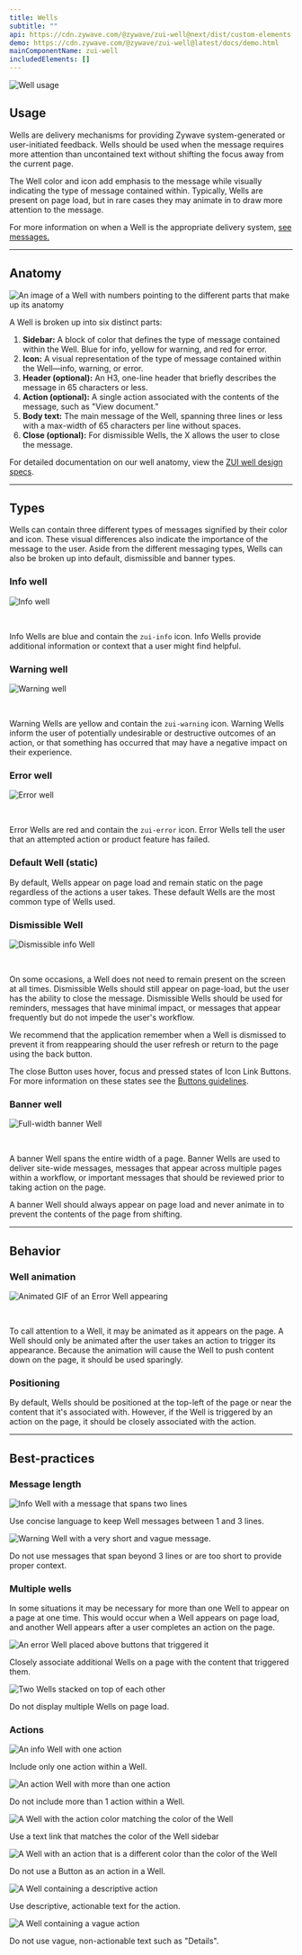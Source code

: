 ```yaml
---
title: Wells
subtitle: ""
api: https://cdn.zywave.com/@zywave/zui-well@next/dist/custom-elements.json
demo: https://cdn.zywave.com/@zywave/zui-well@latest/docs/demo.html
mainComponentName: zui-well
includedElements: []
---
```

![Well usage](/images/well_usage-–-1.svg)

<docs-spacer size="small"><docs-spacer>

## Usage

Wells are delivery mechanisms for providing Zywave system-generated or user-initiated feedback. Wells should be used when the message requires more attention than uncontained text without shifting the focus away from the current page.

The Well color and icon add emphasis to the message while visually indicating the type of message contained within. Typically, Wells are present on page load, but in rare cases they may animate in to draw more attention to the message.

<docs-note>For more information on when a Well is the appropriate delivery system, [see messages.](/design-system/voice-and-tone/messages/)</docs-note>

- - -

## Anatomy

![An image of a Well with numbers pointing to the different parts that make up its anatomy](/images/well_anatomy-–-1.svg)

A Well is broken up into six distinct parts:

1. **Sidebar:** A block of color that defines the type of message contained within the Well. Blue for info, yellow for warning, and red for error.
2. **Icon:** A visual representation of the type of message contained within the Well⁠—info, warning, or error.  
3. **Header (optional):** An H3, one-line header that briefly describes the message in 65 characters or less.
4. **Action (optional):** A single action associated with the contents of the message, such as "View document."
5. **Body text:** The main message of the Well, spanning three lines or less with a max-width of 65 characters per line without spaces.
6. **Close (optional):** For dismissible Wells, the X allows the user to close the message. 

<docs-note>For detailed documentation on our well anatomy, view the [ZUI well design specs](https://xd.adobe.com/view/6f1e7711-b6ef-4f78-b179-700ddde71e4a-3a4d/).</docs-note>

<hr>

## Types

Wells can contain three different types of messages signified by their color and icon. These visual differences also indicate the importance of the message to the user. Aside from the different messaging types, Wells can also be broken up into default, dismissible and banner types. 

<docs-spacer size="small"></docs-spacer>

### Info well

![Info well](/images/info_well-–-1.svg)

<br> 

Info Wells are blue and contain the `zui-info` icon. Info Wells provide additional information or context that a user might find helpful.

<docs-spacer size="small"></docs-spacer>

### Warning well

![Warning well](/images/warning_well-–-1.svg)

<br>

Warning Wells are yellow and contain the `zui-warning` icon. Warning Wells inform the user of potentially undesirable or destructive outcomes of an action, or that something has occurred that may have a negative impact on their experience.

<docs-spacer size="small"></docs-spacer>

### Error well

![Error well](/images/error_well-–-1.svg)

<br>

Error Wells are red and contain the `zui-error` icon. Error Wells tell the user that an attempted action or product feature has failed. 

<docs-spacer size="large"></docs-spacer>

### Default Well (static)

By default, Wells appear on page load and remain static on the page regardless of the actions a user takes. These default Wells are the most common type of Wells used. 

<docs-spacer size="small"></docs-spacer>

### Dismissible Well

![Dismissible info Well](/images/dismissible_well-–-1.svg)

<br>

On some occasions, a Well does not need to remain present on the screen at all times. Dismissible Wells should still appear on page-load, but the user has the ability to close the message. Dismissible Wells should be used for reminders, messages that have minimal impact, or messages that appear frequently but do not impede the user's workflow. 

We recommend that the application remember when a Well is dismissed to prevent it from reappearing should the user refresh or return to the page using the back button.

The close Button uses hover, focus and pressed states of Icon Link Buttons. For more information on these states see the [Buttons guidelines](/design-system/components/buttons/).

<docs-spacer size="small"></docs-spacer>

### Banner well

![Full-width banner Well](/images/banner_well-–-1.svg)

<br>

A banner Well spans the entire width of a page. Banner Wells are used to deliver site-wide messages, messages that appear across multiple pages within a workflow, or important messages that should be reviewed prior to taking action on the page. 

A banner Well should always appear on page load and never animate in to prevent the contents of the page from shifting. 

<hr>

## Behavior

### Well animation

![Animated GIF of an Error Well appearing](/images/well-animation-loop.gif)

<br>

To call attention to a Well, it may be animated as it appears on the page. A Well should only be animated after the user takes an action to trigger its appearance. Because the animation will cause the Well to push content down on the page, it should be used sparingly. 

<docs-spacer size="small"></docs-spacer>

### Positioning

By default, Wells should be positioned at the top-left of the page or near the content that it's associated with. However, if the Well is triggered by an action on the page, it should be closely associated with the action. 

- - -

## Best-practices

### Message length

<docs-grid columns="2">
<div>

![Info Well with a message that spans two lines](/images/message-length_do-–-1.svg)

<docs-do>

Use concise language to keep Well messages between 1 and 3 lines.

</docs-do>
</div>
<div>

![Warning Well with a very short and vague message.](/images/message-length_do-not-–-1.svg)

<docs-do-not>

Do not use messages that span beyond 3 lines or are too short to provide proper context.

</div>
</docs-do-not>
</docs-grid>

<docs-spacer size="small"></docs-spacer>

### Multiple wells

In some situations it may be necessary for more than one Well to appear on a page at one time. This would occur when a Well appears on page load, and another Well appears after a user completes an action on the page. 

<docs-grid columns="2">
<div>

![An error Well placed above buttons that triggered it](/images/multiple_do-–-1.svg)

<docs-do>

Closely associate additional Wells on a page with the content that triggered them. 

</docs-do>
</div>
<div>

![Two Wells stacked on top of each other](/images/multiple_do-not-–-1.svg)

<docs-do-not>

Do not display multiple Wells on page load. 

</docs-do-not>
</div>
</docs-grid>

<docs-spacer size="small"></docs-spacer>

### Actions

<docs-grid columns="2">
<div>

![An info Well with one action](/images/action_amount_do-–-1.svg)

<docs-do>

Include only one action within a Well. 

</docs-do>
</div>
<div>

![An action Well with more than one action](/images/action_amount_do-not-–-1.svg)

<docs-do-not>

Do not include more than 1 action within a Well. 

</docs-do-not>
</div>
<div>

![A Well with the action color matching the color of the Well](/images/action_color_do-–-1.svg)

<docs-do>

Use a text link that matches the color of the Well sidebar

</docs-do>
</div>
<div>

![A Well with an action that is a different color than the color of the Well](/images/action_color_do-not-–-1.svg)

<docs-do-not>

Do not use a Button as an action in a Well.

</docs-do-not>
</div>
<div>

![A Well containing a descriptive action](/images/action__do-–-1.svg)

<docs-do>

Use descriptive, actionable text for the action.

</docs-do>
</div>
<div>

![A Well containing a vague action](/images/action_do-not-–-1.svg)

<docs-do-not>

Do not use vague, non-actionable text such as "Details".

</docs-do-not>
</div>
</docs-grid>